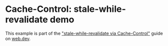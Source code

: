 # Cache-Control: stale-while-revalidate demo

This example is part of the ["stale-while-revalidate via Cache-Control"](https://web.dev/swr-cache-control) guide on [web.dev](https://web.dev).